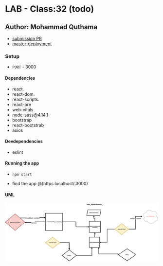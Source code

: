 # LAB - Class:32 (todo)

## Author: Mohammad Quthama

- [submission PR](https://github.com/mohammad-qethama/todo/pull/3)
- [master-deployment](https://modest-bohr-4c7e33.netlify.app/)

### Setup

- `PORT` - 3000

#### Dependencies

- react.
- react-dom.
- react-scripts.
- react-pre
- web-vitals
- node-sass@4.14.1
- bootstrap
- react-bootstrab
- axios

#### Devdependencies

- eslint

#### Running the app

- `npm start`

- find the app @(https:localhost/:3000)

#### UML

![UML Diagram](UML.jpg)
